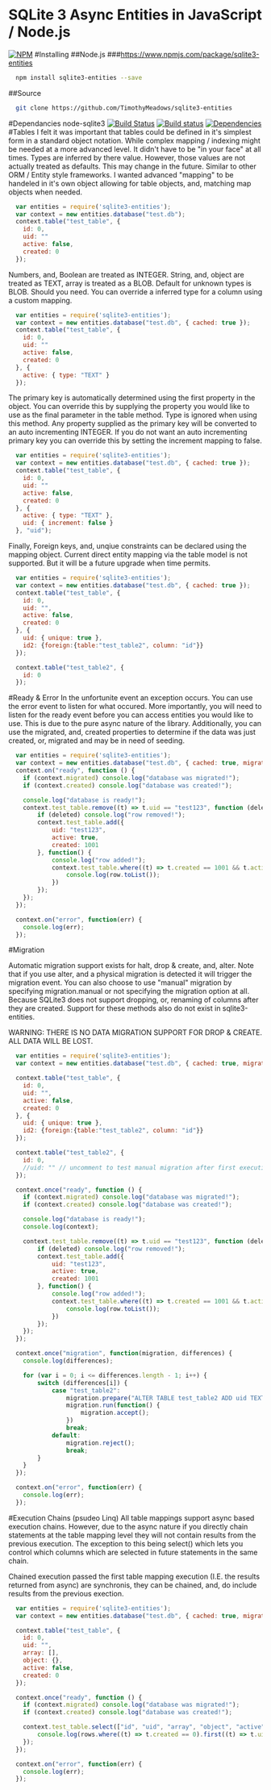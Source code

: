 # SQLite 3 Async Entities in JavaScript / Node.js
[![NPM](https://nodei.co/npm/sqlite3-entities.png?downloads=true&downloadRank=true)](https://nodei.co/npm/sqlite3-entities/)
#Installing
##Node.js
###https://www.npmjs.com/package/sqlite3-entities
```bash
  npm install sqlite3-entities --save
```
##Source
```bash
  git clone https://github.com/TimothyMeadows/sqlite3-entities
```
#Dependancies
node-sqlite3
[![Build Status](https://travis-ci.org/mapbox/node-sqlite3.svg?branch=master)](https://travis-ci.org/mapbox/node-sqlite3)
[![Build status](https://ci.appveyor.com/api/projects/status/gvm7ul0hpmdawqom)](https://ci.appveyor.com/project/Mapbox/node-sqlite3)
[![Dependencies](https://david-dm.org/mapbox/node-sqlite3.svg)](https://david-dm.org/mapbox/node-sqlite3)
#Tables
I felt it was important that tables could be defined in it's simplest form in a standard object notation. While complex mapping / indexing might be needed at a more advanced level. It didn't have to be "in your face" at all times. Types are inferred by there value. However, those values are not actually treated as defaults. This may change in the future. Similar to other ORM / Entity style frameworks. I wanted advanced "mapping" to be handeled in it's own object allowing for table objects, and, matching map objects when needed.

```javascript
  var entities = require('sqlite3-entities');
  var context = new entities.database("test.db");
  context.table("test_table", {
    id: 0,
    uid: ""
    active: false,
    created: 0
  });
```

Numbers, and, Boolean are treated as INTEGER. String, and, object are treated as TEXT, array is treated as a BLOB. Default for unknown types is BLOB. Should you need. You can override a inferred type for a column using a custom mapping.

```javascript
  var entities = require('sqlite3-entities');
  var context = new entities.database("test.db", { cached: true });
  context.table("test_table", {
    id: 0,
    uid: ""
    active: false,
    created: 0
  }, {
    active: { type: "TEXT" }
  });
```

The primary key is automatically determined using the first property in the object. You can override this by supplying the property you would like to use as the final parameter in the table method. Type is ignored when using this method. Any property supplied as the primary key will be converted to an auto incrementing INTEGER. If you do not want an auto incrementing primary key you can override this by setting the increment mapping to false.


```javascript
  var entities = require('sqlite3-entities');
  var context = new entities.database("test.db", { cached: true });
  context.table("test_table", {
    id: 0,
    uid: ""
    active: false,
    created: 0
  }, {
    active: { type: "TEXT" },
    uid: { increment: false }
  }, "uid");
```

Finally, Foreign keys, and, unqiue constraints can be declared using the mapping object. Current direct entity mapping via the table model is not supported. But it will be a future upgrade when time permits.

```javascript
  var entities = require('sqlite3-entities');
  var context = new entities.database("test.db", { cached: true });
  context.table("test_table", {
    id: 0,
    uid: "",
    active: false,
    created: 0
  }, {
    uid: { unique: true },
    id2: {foreign:{table:"test_table2", column: "id"}}
  });

  context.table("test_table2", {
    id: 0
  });
```

#Ready & Error
In the unfortunite event an exception occurs. You can use the error event to listen for what occured. More importantly, you will need to listen for the ready event before you can access entities you would like to use. This is due to the pure async nature of the library. Additionally, you can use the migrated, and, created properties to determine if the data was just created, or, migrated and may be in need of seeding.

```javascript
  var entities = require('sqlite3-entities');
  var context = new entities.database("test.db", { cached: true, migration: entities.migration.alter });
  context.on("ready", function () {
    if (context.migrated) console.log("database was migrated!");
    if (context.created) console.log("database was created!");

    console.log("database is ready!");
    context.test_table.remove((t) => t.uid == "test123", function (deleted) {
        if (deleted) console.log("row removed!");
        context.test_table.add({
            uid: "test123",
            active: true,
            created: 1001
        }, function() {
            console.log("row added!");
            context.test_table.where((t) => t.created == 1001 && t.active, function(row) {
                console.log(row.toList());
            })
        });
    });
  });

  context.on("error", function(err) {
    console.log(err);
  });
```
#Migration

Automatic migration support exists for halt, drop & create, and, alter. Note that if you use alter, and a physical migration is detected it will trigger the migration event.
You can also choose to use "manual" migration by specifying migration.manual or not specifying the migration option at all. Because SQLite3 does not support dropping, or, 
renaming of columns after they are created. Support for these methods also do not exist in sqlite3-entities.

WARNING: THERE IS NO DATA MIGRATION SUPPORT FOR DROP & CREATE. ALL DATA WILL BE LOST.

```javascript
  var entities = require('sqlite3-entities');
  var context = new entities.database("test.db", { cached: true, migration: entities.migration.manual });

  context.table("test_table", {
    id: 0,
    uid: "",
    active: false,
    created: 0
  }, {
    uid: { unique: true },
    id2: {foreign:{table:"test_table2", column: "id"}}
  });

  context.table("test_table2", {
    id: 0,
    //uid: "" // uncomment to test manual migration after first execution
  });

  context.once("ready", function () {
    if (context.migrated) console.log("database was migrated!");
    if (context.created) console.log("database was created!");

    console.log("database is ready!");
    console.log(context);

    context.test_table.remove((t) => t.uid == "test123", function (deleted) {
        if (deleted) console.log("row removed!");
        context.test_table.add({
            uid: "test123",
            active: true,
            created: 1001
        }, function() {
            console.log("row added!");
            context.test_table.where((t) => t.created == 1001 && t.active, function(row) {
                console.log(row.toList());
            })
        });
    });
  });

  context.once("migration", function(migration, differences) {
    console.log(differences);

    for (var i = 0; i <= differences.length - 1; i++) {
        switch (differences[i]) {
            case "test_table2":
                migration.prepare("ALTER TABLE test_table2 ADD uid TEXT;");
                migration.run(function() {
                    migration.accept();
                })
                break;
            default:
                migration.reject();
                break;
        }
    }
  });

  context.on("error", function(err) {
    console.log(err);
  });
```

#Execution Chains (psudeo Linq)
All table mappings support async based execution chains. However, due to the async nature if you directly chain statements at the table mapping level they will not contain results from the previous execution. The exception to this being select() which lets you control which columns which are selected in future statements in the same chain.

Chained execution passed the first table mapping execution (I.E. the results returned from async) are synchronis, they can be chained, and, do include results from the previous exection.

```javascript
  var entities = require('sqlite3-entities');
  var context = new entities.database("test.db", { cached: true, migration: entities.migration.alter });

  context.table("test_table", {
    id: 0,
    uid: "",
    array: [],
    object: {},
    active: false,
    created: 0
  });

  context.once("ready", function () {
    if (context.migrated) console.log("database was migrated!");
    if (context.created) console.log("database was created!");

    context.test_table.select(["id", "uid", "array", "object", "active"]).where((t) => t.active, function(rows) {
        console.log(rows.where((t) => t.created == 0).first((t) => t.uid == "test123"));
    });
  });

  context.on("error", function(err) {
    console.log(err);
  });
```
